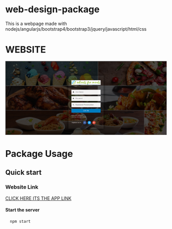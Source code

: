 # web-design-package
This is a webpage made with nodejs/angularjs/bootstrap4/bootstrap3/jquery/javascript/html/css

<h1>WEBSITE</h1>

![gitlogo](login.png)

# Package Usage

## Quick start

### Website Link
<a href="https://foodordering-sanjay.herokuapp.com/">CLICK HERE ITS THE APP LINK</a>

#### Start the server
      npm start
